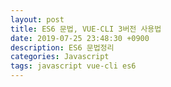 ```yaml
---
layout: post
title: ES6 문법, VUE-CLI 3버전 사용법
date: 2019-07-25 23:48:30 +0900
description: ES6 문법정리
categories: Javascript
tags: javascript vue-cli es6
---
```


